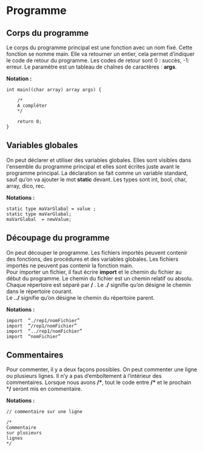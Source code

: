# Programme

## Corps du programme

Le corps du programme principal est une fonction avec un nom fixé. Cette fonction se nomme main. 
Elle va retourner un entier, cela permet d’indiquer le code de retour du programme. 
Les codes de retour sont 0 : succès, -1: erreur. Le paramètre est  un tableau de chaînes de caractères : **args**.  


**Notation :**
```
int main((char array) array args) {

	/*
	A compléter
	*/

	return 0;
}
```

## Variables globales

On peut déclarer et utiliser  des variables globales. Elles sont  visibles dans l'ensemble du programme principal 
et elles sont écrites juste avant le programme principal. La déclaration se fait comme un variable standard, 
sauf qu’on va ajouter le mot **static** devant. Les types sont int, bool, char, array, dico, rec. 


**Notations :**
```
static type maVarGlabal = value ;
static type maVarGlabal;  
maVarGlabal  = newValue;
```

## Découpage du programme

On peut découper le programme. Les fichiers importés peuvent  contenir  des fonctions,
des procédures et des variables globales. Les fichiers importés ne peuvent pas contenir la fonction main.   
Pour importer un fichier, il faut écrire **import** et le chemin du fichier au début du programme.
Le chemin du fichier est un chemin relatif ou absolu. Chaque répertoire est séparé par **/** . 
Le **./** signifie qu’on désigne  le chemin dans le répertoire courant.  
Le **../**  signifie qu’on désigne le chemin du répertoire parent.


**Notations :**
```
import  “./rep1/nomFichier”
import  “/rep1/nomFichier”
import  “../rep1/nomFichier”
import  “nomFichier”
```

## Commentaires

Pour commenter, il y a deux façons possibles. On peut commenter une ligne ou plusieurs lignes. Il n’y a pas d’emboîtement à l’intérieur des commentaires. Lorsque nous avons **/\***, tout le code entre **/\*** et le prochain ***/** seront mis en commentaire.


**Notations :**
```
// commentaire sur une ligne

/*
Commentaire 
sur plusieurs
lignes
*/
```
